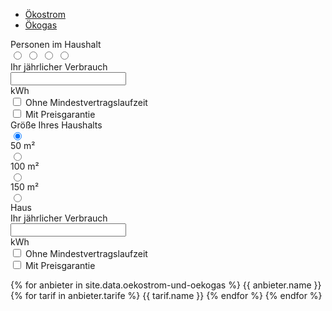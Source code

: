 <ul class="nav nav-tabs" id="myTab" role="tablist">
    <li class="nav-item">
        <a class="nav-link active" id="strom-tab" data-toggle="tab" href="#strom" role="tab" aria-controls="strom"
            aria-selected="true">Ökostrom</a>
    </li>
    <li class="nav-item">
        <a class="nav-link" id="gas-tab" data-toggle="tab" href="#gas" role="tab" aria-controls="gas"
            aria-selected="false">Ökogas</a>
    </li>
</ul>
<div class="tab-content">
    <div class="tab-pane fade show active" id="strom" role="tabpanel" aria-labelledby="strom-tab">
        <div class="alert alert-success">
            <div class="row d-flex align-items-center">
                <div class="col-auto">
                    <div>Personen im Haushalt</div>
                    <div class="btn-group btn-group-toggle" data-toggle="buttons">
                        <label class="btn btn btn-outline-secondary">
                            <input type="radio" name="options" id="stromOption1" autocomplete="off" checked>
                            <i class="fa fa-user" aria-hidden="true"></i>
                        </label>
                        <label class="btn btn btn-outline-secondary">
                            <input type="radio" name="options" id="stromOption2" autocomplete="off">
                            <i class="fa fa-user" aria-hidden="true"></i>
                            <i class="fa fa-user" aria-hidden="true"></i>
                        </label>
                        <label class="btn btn btn-outline-secondary">
                            <input type="radio" name="options" id="stromOption3" autocomplete="off">
                            <i class="fa fa-user" aria-hidden="true"></i>
                            <i class="fa fa-user" aria-hidden="true"></i>
                            <i class="fa fa-user" aria-hidden="true"></i>
                        </label>
                        <label class="btn btn btn-outline-secondary">
                            <input type="radio" name="options" id="stromOption4" autocomplete="off">
                            <i class="fa fa-user" aria-hidden="true"></i>
                            <i class="fa fa-user" aria-hidden="true"></i>
                            <i class="fa fa-user" aria-hidden="true"></i>
                            <i class="fa fa-user" aria-hidden="true"></i>
                        </label>
                    </div>
                </div>
                <div class="col-auto">
                    <div>Ihr jährlicher Verbrauch</div>
                    <div class="input-group">
                        <input id="energyInput" type="text" class="form-control" aria-label="1500kWh">
                        <div class="input-group-append">
                            <span class="input-group-text">kWh</span>
                        </div>
                    </div>
                </div>
                <div class="col">
                    <div class="form-check">
                        <input class="form-check-input" type="checkbox" value="" id="defaultCheck1">
                        <label class="form-check-label" for="defaultCheck1">
                            Ohne Mindestvertragslaufzeit
                        </label>
                    </div>
                    <div class="form-check">
                        <input class="form-check-input" type="checkbox" value="" id="defaultCheck1">
                        <label class="form-check-label" for="defaultCheck1">
                            Mit Preisgarantie
                        </label>
                    </div>
                </div>
            </div>
        </div>
    </div>
    <div class="tab-pane fade" id="gas" role="tabpanel" aria-labelledby="gas-tab">
        <div class="alert alert-info" role="alert">
            <div class="row d-flex align-items-center">
                <div class="col-auto">
                    <div>Größe Ihres Haushalts</div>
                    <div class="btn-group btn-group-toggle" data-toggle="buttons">
                        <label class="btn btn btn-outline-secondary">
                            <input type="radio" name="options" id="gasOption1" autocomplete="off" checked>
                            <i class="fa fa-home" aria-hidden="true"></i>
                            <div class="small">50 m²</div>
                        </label>
                        <label class="btn btn btn-outline-secondary">
                            <input type="radio" name="options" id="gasOption2" autocomplete="off">
                            <i class="fa fa-home" aria-hidden="true"></i>
                            <div class="small">100 m²</div>
                        </label>
                        <label class="btn btn btn-outline-secondary">
                            <input type="radio" name="options" id="gasOption3" autocomplete="off">
                            <i class="fa fa-home" aria-hidden="true"></i>
                            <div class="small">150 m²</div>
                        </label>
                        <label class="btn btn btn-outline-secondary">
                            <input type="radio" name="options" id="gasOption4" autocomplete="off">
                            <i class="fa fa-home" aria-hidden="true"></i>
                            <div class="small">Haus</div>
                        </label>
                    </div>
                </div>
                <div class="col-3">
                    <div>Ihr jährlicher Verbrauch</div>
                    <div class="input-group">
                        <input id="gasInput" type="text" class="form-control" aria-label="1500kWh">
                        <div class="input-group-append">
                            <span class="input-group-text">kWh</span>
                        </div>
                    </div>
                </div>
                <div class="col-3">
                    <div class="form-check">
                        <input class="form-check-input" type="checkbox" value="" id="defaultCheck1">
                        <label class="form-check-label" for="defaultCheck1">
                            Ohne Mindestvertragslaufzeit
                        </label>
                    </div>
                    <div class="form-check">
                        <input class="form-check-input" type="checkbox" value="" id="defaultCheck1">
                        <label class="form-check-label" for="defaultCheck1">
                            Mit Preisgarantie
                        </label>
                    </div>
                </div>
            </div>
        </div>
    </div>
</div>


{% for anbieter in site.data.oekostrom-und-oekogas %}
{{ anbieter.name }}
{% for tarif in anbieter.tarife %}
{{ tarif.name }}
{% endfor %}
{% endfor %}